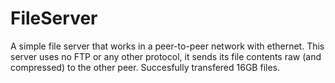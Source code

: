 # FileServer
A simple file server that works in a peer-to-peer network with ethernet. This server uses no FTP or any other protocol, it sends its file contents raw (and compressed) to the other peer.
Succesfully transfered 16GB files. 
